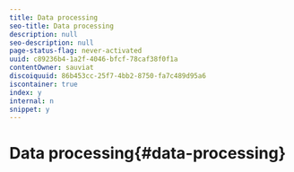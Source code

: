 ```yaml
---
title: Data processing
seo-title: Data processing
description: null
seo-description: null
page-status-flag: never-activated
uuid: c89236b4-1a2f-4046-bfcf-78caf38f0f1a
contentOwner: sauviat
discoiquuid: 86b453cc-25f7-4bb2-8750-fa7c489d95a6
iscontainer: true
index: y
internal: n
snippet: y
---
```


# Data processing{#data-processing}

